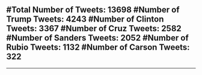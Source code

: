 #Total Number of Tweets: 13698 
#Number of Trump Tweets: 4243
#Number of Clinton Tweets: 3367
#Number of Cruz Tweets: 2582
#Number of Sanders Tweets: 2052
#Number of Rubio Tweets: 1132
#Number of Carson Tweets: 322
---
---
